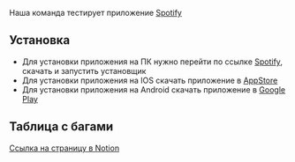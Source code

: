 Наша команда тестирует приложение [Spotify](https://www.spotify.com/ru/)

## Установка
- Для установки приложения на ПК нужно перейти по ссылкe [Spotify](https://www.spotify.com/ru/), скачать и запустить установщик
- Для установки приложения на IOS скачать приложение в [AppStore](https://apps.apple.com/us/app/spotify-discover-new-music/id324684580?label=sp_cid%3Af6129ac7-fe76-40d2-88f1-17e94ba34ea1&_branch_match_id=964587607124038813&utm_source=Web&utm_campaign=DEFAULT&utm_medium=%2Fdownload%20page)
- Для установки приложения на Android скачать приложение в [Google Play](https://play.google.com/store/apps/details?id=com.spotify.music&hl=en_US&gl=US&label=sp_cid%3Af6129ac7-fe76-40d2-88f1-17e94ba34ea1&_branch_match_id=964587607124038813&utm_source=Web&utm_campaign=DEFAULT&utm_medium=%2Fdownload%20page)

## Таблица с багами
[Ссылка на страницу в Notion](https://innate-derby-a5f.notion.site/Practice-1-9f6421bfd0864c7b817fc3c4a387e580)

